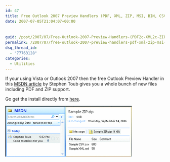 ```yaml
---
id: 47
title: Free Outlook 2007 Preview Handlers (PDF, XML, ZIP, MSI, BIN, CSV, XPS, and XAML files)
date: 2007-07-05T21:04:07+00:00


guid: /post/2007/07/Free-Outlook-2007-Preview-Handlers-(PDF2c-XML2c-ZIP2c-MSI2c-BIN2c-CSV2c-XPS2c-and-XAML-files).aspx
permalink: /2007/07/free-outlook-2007-preview-handlers-pdf-xml-zip-msi-bin-csv-xps-and-xaml-files/
dsq_thread_id:
  - "77763128"
categories:
  - Utilities
---
```

<p>If your using Vista or Outlook 2007 then the free Outlook Preview Handler&nbsp;in this <a href="http://msdn.microsoft.com/msdnmag/issues/07/01/PreviewHandlers/default.aspx">MSDN article</a> by Stephen Toub gives you a whole bunch of new files including PDF and ZIP support.</p> <p>Go get the install directly from <a href="http://download.microsoft.com/download/f/2/7/f279e71e-efb0-4155-873d-5554a0608523/PreviewHandlers2007_01.exe">here</a>.</p> <p><img height="161" alt="Zip Preview Outlook 2007" src="/wp-content/uploads/binary/FreeOutlook2007PreviewHandlersPDFXMLZIPM_E78D/ZipPreviewOutlook2007.gif" width="400"></p>